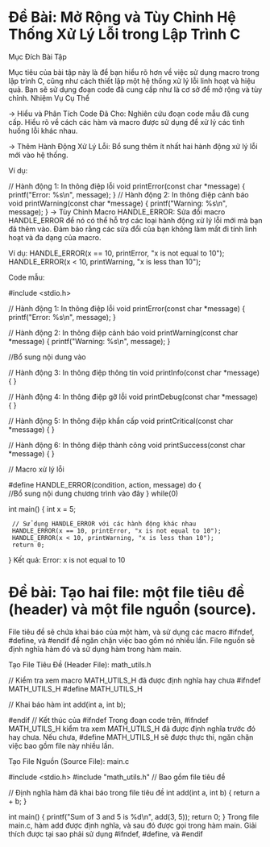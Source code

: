 # Đề Bài: Mở Rộng và Tùy Chỉnh Hệ Thống Xử Lý Lỗi trong Lập Trình C #
Mục Đích Bài Tập

Mục tiêu của bài tập này là để bạn hiểu rõ hơn về việc sử dụng macro trong lập trình C, cũng như cách thiết lập một hệ thống xử lý lỗi linh hoạt và hiệu quả. Bạn sẽ sử dụng đoạn code đã cung cấp như là cơ sở để mở rộng và tùy chỉnh. Nhiệm Vụ Cụ Thể

-> Hiểu và Phân Tích Code Đã Cho: Nghiên cứu đoạn code mẫu đã cung cấp. Hiểu rõ về cách các hàm và macro được sử dụng để xử lý các tình huống lỗi khác nhau.

-> Thêm Hành Động Xử Lý Lỗi: Bổ sung thêm ít nhất hai hành động xử lý lỗi mới vào hệ thống.

Ví dụ:

  // Hành động 1: In thông điệp lỗi
  void printError(const char *message) {
     printf("Error: %s\n", message);
  }
  // Hành động 2: In thông điệp cảnh báo
  void printWarning(const char *message) {
     printf("Warning: %s\n", message);
  }
-> Tùy Chỉnh Macro HANDLE_ERROR: Sửa đổi macro HANDLE_ERROR để nó có thể hỗ trợ các loại hành động xử lý lỗi mới mà bạn đã thêm vào. Đảm bảo rằng các sửa đổi của bạn không làm mất đi tính linh hoạt và đa dạng của macro.

Ví dụ: HANDLE_ERROR(x == 10, printError, "x is not equal to 10");
       HANDLE_ERROR(x < 10, printWarning, "x is less than 10");

Code mẫu:

  #include <stdio.h>
  
  // Hành động 1: In thông điệp lỗi
  void printError(const char *message) {
     printf("Error: %s\n", message);
  }
  
  // Hành động 2: In thông điệp cảnh báo
  void printWarning(const char *message) {
     printf("Warning: %s\n", message);
  }

  //Bổ sung nội dung vào
  
  // Hành động 3: In thông điệp thông tin
  void printInfo(const char *message) { }
  
  // Hành động 4: In thông điệp gỡ lỗi
  void printDebug(const char *message) { }
  
  // Hành động 5: In thông điệp khẩn cấp
  void printCritical(const char *message) { }

  // Hành động 6: In thông điệp thành công
  void printSuccess(const char *message) { }
  
  // Macro xử lý lỗi
  
  #define HANDLE_ERROR(condition, action, message) do { \
     //Bổ sung nội dung chương trình vào đây
  } while(0)

  int main() {
     int x = 5;
  
     // Sử dụng HANDLE_ERROR với các hành động khác nhau
     HANDLE_ERROR(x == 10, printError, "x is not equal to 10");
     HANDLE_ERROR(x < 10, printWarning, "x is less than 10");
     return 0;
  }
Kết quả: Error: x is not equal to 10

# Đề bài: Tạo hai file: một file tiêu đề (header) và một file nguồn (source). #
File tiêu đề sẽ chứa khai báo của một hàm, và sử dụng các macro #ifndef, #define, và #endif để ngăn chặn việc bao gồm nó nhiều lần. File nguồn sẽ định nghĩa hàm đó và sử dụng hàm trong hàm main.

Tạo File Tiêu Đề (Header File): math_utils.h

  // Kiểm tra xem macro MATH_UTILS_H đã được định nghĩa hay chưa
  #ifndef MATH_UTILS_H
  #define MATH_UTILS_H
  
  // Khai báo hàm
  int add(int a, int b);
  
  #endif // Kết thúc của #ifndef
Trong đoạn code trên, #ifndef MATH_UTILS_H kiểm tra xem MATH_UTILS_H đã được định nghĩa trước đó hay chưa. Nếu chưa, #define MATH_UTILS_H sẽ được thực thi, ngăn chặn việc bao gồm file này nhiều lần.

Tạo File Nguồn (Source File): main.c

  #include <stdio.h>
  #include "math_utils.h" // Bao gồm file tiêu đề
  
  // Định nghĩa hàm đã khai báo trong file tiêu đề
  int add(int a, int b) {
      return a + b;
  }
  
  int main() {
      printf("Sum of 3 and 5 is %d\n", add(3, 5));
      return 0;
  }
Trong file main.c, hàm add được định nghĩa, và sau đó được gọi trong hàm main. Giải thích được tại sao phải sử dụng #ifndef, #define, và #endif
